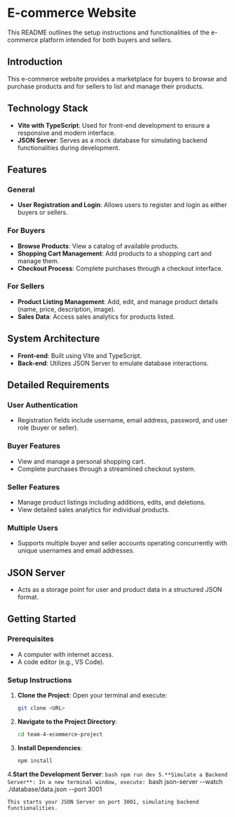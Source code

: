 # E-commerce Website

This README outlines the setup instructions and functionalities of the e-commerce platform intended for both buyers and sellers.

## Introduction

This e-commerce website provides a marketplace for buyers to browse and purchase products and for sellers to list and manage their products.

## Technology Stack

- **Vite with TypeScript**: Used for front-end development to ensure a responsive and modern interface.
- **JSON Server**: Serves as a mock database for simulating backend functionalities during development.

## Features

### General

- **User Registration and Login**: Allows users to register and login as either buyers or sellers.

### For Buyers

- **Browse Products**: View a catalog of available products.
- **Shopping Cart Management**: Add products to a shopping cart and manage them.
- **Checkout Process**: Complete purchases through a checkout interface.

### For Sellers

- **Product Listing Management**: Add, edit, and manage product details (name, price, description, image).
- **Sales Data**: Access sales analytics for products listed.

## System Architecture

- **Front-end**: Built using Vite and TypeScript.
- **Back-end**: Utilizes JSON Server to emulate database interactions.

## Detailed Requirements

### User Authentication

- Registration fields include username, email address, password, and user role (buyer or seller).

### Buyer Features

- View and manage a personal shopping cart.
- Complete purchases through a streamlined checkout system.

### Seller Features

- Manage product listings including additions, edits, and deletions.
- View detailed sales analytics for individual products.

### Multiple Users

- Supports multiple buyer and seller accounts operating concurrently with unique usernames and email addresses.

## JSON Server

- Acts as a storage point for user and product data in a structured JSON format.

## Getting Started

### Prerequisites

- A computer with internet access.
- A code editor (e.g., VS Code).

### Setup Instructions

1. **Clone the Project**:
   Open your terminal and execute:
   ```bash
   git clone <URL>
2. **Navigate to the Project Directory**:
    ```bash
    cd team-4-ecommerce-project
3. **Install Dependencies**:
    ```bash
    npm install
4.**Start the Development Server**:
    ```bash
    npm run dev
5.**Simulate a Backend Server**:
    In a new terminal window, execute:
    ```bash
    json-server --watch ./database/data.json --port 3001
    
    This starts your JSON Server on port 3001, simulating backend functionalities.
